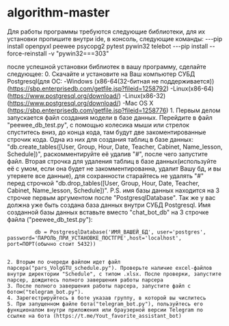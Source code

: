 # algorithm-master
Для работы программы требуются следующие библиотеки, для их установки пропишите внутри ide, в консоль, следующие команды:
---pip install openpyxl peewee psycopg2  pytest pywin32 telebot
---pip install --force-reinstall -v "pywin32===303"

после успешной установки библиотек в вашу программу, сделайте следующее:
	0. Скачайте и установите на Ваш компьютер СУБД Postgresql(для ОС:
		-Windows (x86-64(32-битная не поддерживается)) (https://sbp.enterprisedb.com/getfile.jsp?fileid=1258792)
		-Linux(x86-64) (https://www.postgresql.org/download/)
		-Linux(x86-32) (https://www.postgresql.org/download/)
		-Mac OS X (https://sbp.enterprisedb.com/getfile.jsp?fileid=1258776)
	1. Первым делом запускается файл создания модели в базе данных. Перейдите в файл "peewee_db_test.py", с помощью колесика мыши или стрелок спуститесь вниз, до конца кода,
	   там будут две закоментированные строчик кода.
	   Одна из них для создания таблиц в базе данных: "db.create_tables([User, Group, Hour, Date, Teacher, Cabinet, Name_lesson, Schedule])", раскомментируйте её удалив "#", после чего запустите файл.
	   Вторая строчка для удаления таблиц в базе данных(используйте её с умом, если она будет не закомментированна, удалит Вашу бд, и вы утеряете все данные), для сохранности старайтесь не удалять "#" перед строчкой
 	   "db.drop_tables([User, Group, Hour, Date, Teacher, Cabinet, Name_lesson, Schedule])".
		P.S. имя базы данных находится на 3 строчке первым аргументом после "PostgresqlDatabase". Так же у вас должна уже быть создана база данных внутри СУБД Postgresql. Имя созданной базы данных вставьте вместо "chat_bot_db"
		     на 3 строчке файла ("peewee_db_test.py"):
		
		     db = PostgresqlDatabase('ИМЯ_ВАШЕЙ_БД', user='postgres', password='ПАРОЛЬ_ПРИ_УСТАНОВКЕ_ПОСТГРЕ',host='localhost', port=ПОРТ(обычно стоит 5432))


	2. Вторым по очереди файлом идет файл парсера("pars_VolgGTU_schedule.py"). Проверьте наличие excel-файлов внутри директории "Schedule", с типом .xlsx. После проверки, запустите парсер, дождитесь полного завершения работы парсера
	3. После полного завершения работы парсера, запустите файл с ботом("telegram_bot.py").
	4. Зарегестрируйтесь в боте указав группу, в которой вы числитесь
	5. При запущенном файле бота("telegram_bot.py"), пользуйтесь его функционалом внутри приложения или браузерной версии Telegram по ссылке на бота (https://t.me/Yout_favorite_assistant_bot)
